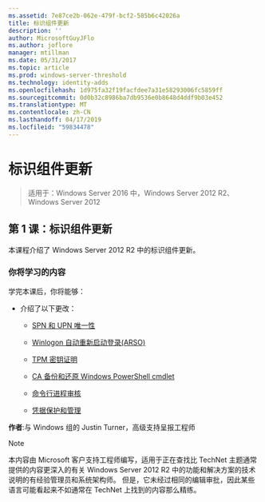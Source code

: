 ```yaml
---
ms.assetid: 7e87ce2b-062e-479f-bcf2-585b6c42026a
title: 标识组件更新
description: ''
author: MicrosoftGuyJFlo
ms.author: joflore
manager: mtillman
ms.date: 05/31/2017
ms.topic: article
ms.prod: windows-server-threshold
ms.technology: identity-adds
ms.openlocfilehash: 1d975fa32f19facfdee7a31e58293006fc5859ff
ms.sourcegitcommit: 0d0b32c8986ba7db9536e0b8648d4ddf9b03e452
ms.translationtype: MT
ms.contentlocale: zh-CN
ms.lasthandoff: 04/17/2019
ms.locfileid: "59834478"
---
```

# <a name="identity-component-updates"></a>标识组件更新

>适用于：Windows Server 2016 中，Windows Server 2012 R2、 Windows Server 2012

  
## <a name="lesson-1-identity-component-updates"></a>第 1 课：标识组件更新  
本课程介绍了 Windows Server 2012 R2 中的标识组件更新。  
  
### <a name="what-you-will-learn"></a>你将学习的内容  
学完本课后，你将能够：  
  
-   介绍了以下更改：  
  
    -   [SPN 和 UPN 唯一性](../../../ad-ds/manage/component-updates/SPN-and-UPN-uniqueness.md)  
  
    -   [Winlogon 自动重新启动登录&#40;ARSO&#41;](../../../ad-ds/manage/component-updates/Winlogon-Automatic-Restart-Sign-On--ARSO-.md)  
  
    -   [TPM 密钥证明](../../../ad-ds/manage/component-updates/TPM-Key-Attestation.md)  
  
    -   [CA 备份和还原 Windows PowerShell cmdlet](../../../ad-ds/manage/component-updates/CA-Backup-and-Restore-Windows-PowerShell-cmdlets.md)  
  
    -   [命令行进程审核](../../../ad-ds/manage/component-updates/Command-line-process-auditing.md)  
  
    -   [凭据保护和管理](https://technet.microsoft.com/library/dn408190.aspx)  
  
**作者**:与 Windows 组的 Justin Turner，高级支持呈报工程师  
  
> [!NOTE]  
> 本内容由 Microsoft 客户支持工程师编写，适用于正在查找比 TechNet 主题通常提供的内容更深入的有关 Windows Server 2012 R2 中的功能和解决方案的技术说明的有经验管理员和系统架构师。 但是，它未经过相同的编辑审批，因此某些语言可能看起来不如通常在 TechNet 上找到的内容那么精练。  
  


